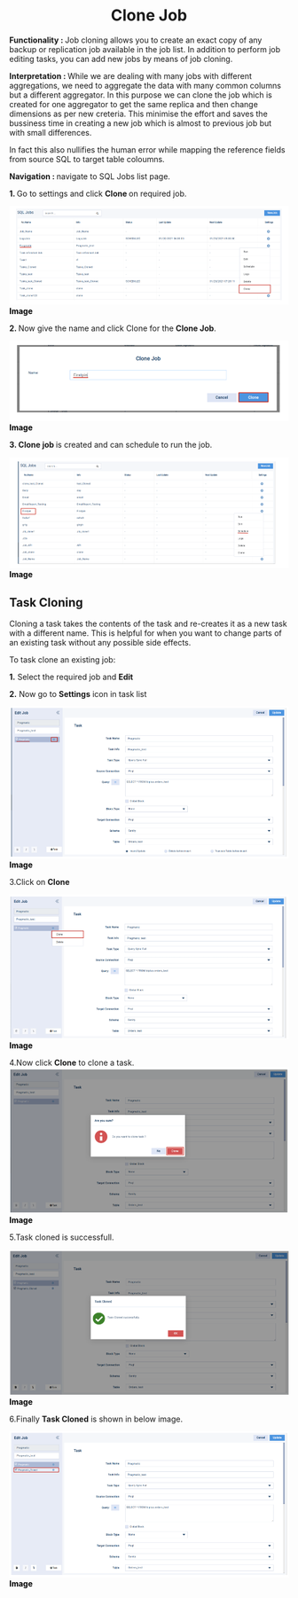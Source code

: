

<h1><center>Clone Job</center> </h1>

<b> Functionality :  </b>Job cloning allows you to create an exact copy of any backup or replication job available in the job list. In addition to perform job editing tasks, you can add new jobs by means of job cloning.

  

 <b>Interpretation :  </b> While we are dealing with many jobs with different aggregations, we need to aggregate the data with many common columns but a different aggregator. In this purpose we can clone the job which is created for one aggregator  to get the same replica and then change dimensions as per new creteria. This minimise the effort and saves the bussiness time in creating a new job which is almost to previous job but with small differences.

  

In fact this also nullifies the human error while mapping the reference fields from source SQL to target table coloumns.

  <b>Navigation : </b> navigate to SQL Jobs list page.

 <b>1. </b>Go to settings and click  <b> Clone </b> on required job.


![enter image description here](https://github.com/surifirstpin/AcuBI_Technical_Documents/blob/master/images/I1.png?raw=true)<b><font color = "Black" >Image </font></b>

<b>2. </b>Now give the name and click Clone for the  <b>Clone Job</b>.

![enter image description here](https://github.com/surifirstpin/AcuBI_Technical_Documents/blob/master/images/I2.png?raw=true)
<b><font color = "Black" >Image</font></b>


<b>3. </b>  <b>Clone job </b> is created and can schedule to run the job.

![enter image description here](https://github.com/surifirstpin/AcuBI_Technical_Documents/blob/master/images/I3.png?raw=true)
<b><font color = "Black" >Image </font></b>

## Task Cloning

  

Cloning a task takes the contents of the task and re-creates it as a new task with a different name. This is helpful for when you want to change parts of an existing task without any possible side effects.

  

  

To task clone an existing job:

<b>1.</b> Select the required job and **Edit**

<b>2.</b> Now go to **Settings** icon in task list

![enter image description here](https://github.com/surifirstpin/AcuBI_Technical_Documents/blob/master/images/tc1.png?raw=true)
<b><font color = "Black" >Image </font></b>

3.Click on **Clone**

![enter image description here](https://github.com/surifirstpin/AcuBI_Technical_Documents/blob/master/images/TC2.png?raw=true)
<b><font color = "Black" >Image </font></b>



4.Now click **Clone** to clone a task.
![enter image description here](https://github.com/surifirstpin/AcuBI_Technical_Documents/blob/master/images/TC3.png?raw=true)
<b><font color = "Black" >Image </font></b>


5.Task cloned is successfull.

![enter image description here](https://github.com/surifirstpin/AcuBI_Technical_Documents/blob/master/images/TC4.png?raw=true)
<b><font color = "Black" >Image </font></b>



6.Finally **Task Cloned** is shown in below image.

![enter image description here](https://github.com/surifirstpin/AcuBI_Technical_Documents/blob/master/images/TC5.png?raw=true)
<b><font color = "Black" >Image </font></b>
<!--stackedit_data:
eyJoaXN0b3J5IjpbLTEwMTMyMjY0NjIsMTAyMjM3NTQ5Nyw0Mz
ExNDI1NzcsLTE3NDA2MjYxNThdfQ==
-->